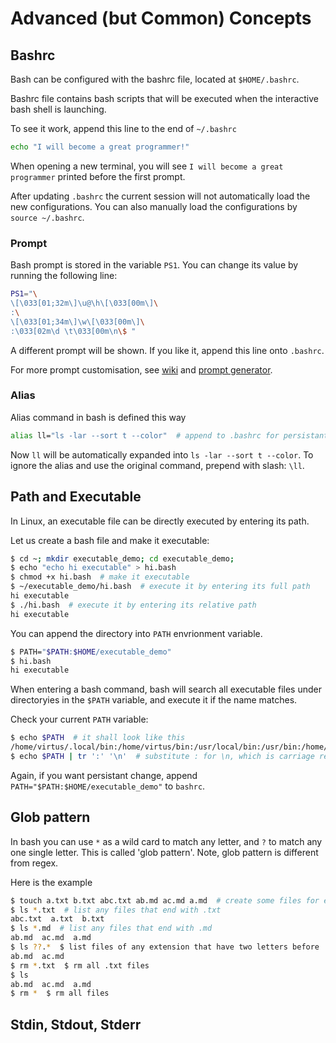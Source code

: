 # Advanced (but Common) Concepts

## Bashrc

Bash can be configured with the bashrc file, located at `$HOME/.bashrc`.

Bashrc file contains bash scripts that will be executed when the interactive bash shell is launching.

To see it work, append this line to the end of `~/.bashrc`

```sh
echo "I will become a great programmer!"
```

When opening a new terminal, you will see `I will become a great programmer` printed before the first prompt. 

After updating `.bashrc` the current session will not automatically load the new configurations. 
You can also manually load the configurations by `source ~/.bashrc`.

### Prompt

Bash prompt is stored in the variable `PS1`. 
You can change its value by running the following line:

```sh
PS1="\
\[\033[01;32m\]\u@\h\[\033[00m\]\
:\
\[\033[01;34m\]\w\[\033[00m\]\
:\033[02m\d \t\033[00m\n\$ "
```

A different prompt will be shown. 
If you like it, append this line onto `.bashrc`. 

For more prompt customisation, see [wiki](https://wiki.archlinux.org/title/Bash/Prompt_customization) and [prompt generator](https://bash-prompt-generator.org/).

### Alias 

Alias command in bash is defined this way 

```sh
alias ll="ls -lar --sort t --color"  # append to .bashrc for persistant change
```

Now `ll` will be automatically expanded into `ls -lar --sort t --color`. 
To ignore the alias and use the original command, prepend with slash: `\ll`.

## Path and Executable

In Linux, an executable file can be directly executed by entering its path. 

Let us create a bash file and make it executable:

```sh
$ cd ~; mkdir executable_demo; cd executable_demo;
$ echo "echo hi executable" > hi.bash
$ chmod +x hi.bash  # make it executable
$ ~/executable_demo/hi.bash  # execute it by entering its full path
hi executable
$ ./hi.bash  # execute it by entering its relative path
hi executable
```

You can append the directory into `PATH` envrionment variable.

```sh
$ PATH="$PATH:$HOME/executable_demo"
$ hi.bash  
hi executable
```

When entering a bash command, bash will search all executable files under directoryies in the `$PATH` variable, and execute it if the name matches.

Check your current `PATH` variable:

```sh
$ echo $PATH  # it shall look like this
/home/virtus/.local/bin:/home/virtus/bin:/usr/local/bin:/usr/bin:/home/virtus/.cargo/bin/:/home/virtus/executable_demo
$ echo $PATH | tr ':' '\n'  # substitute : for \n, which is carriage return
```

Again, if you want persistant change, append `PATH="$PATH:$HOME/executable_demo"` to `bashrc`.

## Glob pattern 

In bash you can use `*` as a wild card to match any letter, and `?` to match any one single letter.
This is called 'glob pattern'. 
Note, glob pattern is different from regex.

Here is the example

```sh
$ touch a.txt b.txt abc.txt ab.md ac.md a.md  # create some files for experiment
$ ls *.txt  # list any files that end with .txt
abc.txt  a.txt  b.txt
$ ls *.md  # list any files that end with .md
ab.md  ac.md  a.md
$ ls ??.*  $ list files of any extension that have two letters before .
ab.md  ac.md
$ rm *.txt  $ rm all .txt files 
$ ls
ab.md  ac.md  a.md
$ rm *  $ rm all files
```

## Stdin, Stdout, Stderr


